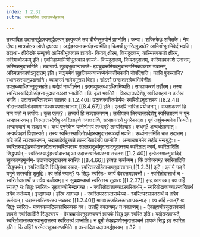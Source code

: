 ```yaml
---
index: 1.2.32
sutra: तस्यादित उदात्तमर्धह्रस्वम्

---
```

तस्यादित उदात्तमर्द्धह्रस्वमर्द्धह्रस्वम् इत्युच्यते तत्र दीर्घप्लुतयोर्न प्राप्नोति। कन्या। शक्तिके3 शक्तिके। नैष दोषः। मात्रचोऽत्र लोपो द्रष्टव्यः। अर्द्धह्रस्वमात्रमर्धह्रस्वमिति। किमर्थं पुनरिदमुच्यते? आमिश्रीभूतमिवेदं भवति। तद्यथा- क्षीरोदके सम्पृक्ते आमिश्रीभूतत्वान्न ज्ञायते- कियत् क्षीरम्, कियदुदकम्, कस्मिन्नवकाशे क्षीरम्, कस्मिन्वोदकम् इति। एवमिहाप्यामिश्रीभूतत्वान्न ज्ञायते- कियदुदात्तम्, कियदनुदात्तम्, कस्मिन्नवकाशे उदात्तम्, कस्मिन्ननुदात्तमिति। तदाचार्यः सुहृद्भूत्वान्वाचष्टे- इयदुदात्तमियदनुदात्तमस्मिन्नवकाश उदात्तम्, अस्मिन्नवकाशेऽनुदात्तम् इति। यद्ययमेवं सुहृत्किमन्यान्यप्येवंजातीयकानि नोपदिशति। कानि पुनस्तानि? स्थानकरणानुप्रदानानि। व्याकरणं नामेयमुत्तरा विद्या। सोऽसौ छन्दःशास्त्रेष्वभिविनीत उपलब्ध्याधिगन्तुमुत्सहते। यद्येवं नार्थोऽनेन। इदमप्युपलब्धाऽधिगमिष्यति। सञ्ज्ञाकरणं तर्हीदम्। तस्य स्वस्तिस्यादितोऽर्धह्रस्वमुदात्तसञ्ञ्ज्ञं भवतीति। किं कृतं भवति?। त्रिरुदात्तप्रदेशेषु स्वरितग्रहणं न कर्तव्यं भवति। उदात्तस्वरितपरस्य सन्नतरः [[1.2.40]] उदात्तस्वरितयोर्यणः स्वरितोऽनुदात्तस्य [[8.2.4]] नोदात्तस्वरितोदयमगार्ग्यकाश्यपगालवानाम् [[8.4.67]] इति। एतदपि नास्ति प्रयोजनम्। सञ्ज्ञाकरणं हि नाम यतो न लघीयः। कुत एतत्?। लघ्वर्थं हि सञ्ज्ञाकरणम्। लघीयश्च त्रिरुदात्तप्रदेशेषु स्वस्तिग्रहणं न पुनः सञ्ज्ञाकरणम्। त्रिरुदात्तप्रदेशेषु स्वरितग्रहणे नवाक्षराणि, सञ्ज्ञाकरणे पुनरेकादश। एवं तर्ह्युभयमनेन क्रियते। अन्वाख्यानं च सञ्ज्ञा च। कथं पुनरेकेन यत्नेनोभयं लभ्यम्? लभ्यमित्याह। कथम्? अन्वर्थग्रहणात्। अन्वर्थग्रहणं विज्ञास्यते। तस्य स्वरितस्यादितोऽर्धह्रस्वमुदात्तसञ्ञ्ज्ञं भवति। ऊर्ध्वमात्तमिति चात उदात्तम्। यदि तर्हि सञ्ज्ञाकरणम्, उदात्तादेर्यदुच्यते तत्स्वरितादेरपि प्राप्नोति। अन्वाख्यानमेव तर्हीदं मन्दबुद्धेः। - स्वरितस्यार्द्धह्रस्वोदात्तादोदात्तस्वरितपरस्य सन्नतरादूर्ध्वमुदात्तादनुदात्तस्य स्वरितात् कार्यं, स्वरितादिति सिद्ध्यर्थम् - स्वरितस्यार्द्धह्रस्वोदात्ताद् आ उदात्तस्वरितपरस्य सन्नतरः [[1.2.40]] इत्येतस्मात्सूत्रादिदं सूत्रकाण्डमूर्ध्वम्- उदात्तादनुदात्तस्य स्वरितः [[8.4.66]] इत्यतः कर्त्तव्यम्। किं प्रयोजनम्? स्वरितादिति सिद्ध्यर्थम्। स्वरितादिति सिद्धिर्यथा स्यात्- स्वरितात्संहितायामनुदात्तानाम् [[1.2.3]] इति। इमं मे गङ्गे यमुने सरस्वति शुतुद्रि। क्व तर्हि स्यात्? यः सिद्धः स्वरितः- कार्यं देवदत्तयज्ञदत्तौ। - स्वरितोदात्तार्थं च - स्वरितोदात्तार्थं च तत्रैव कर्तव्यम्। न सुब्रह्मण्यायां स्वरितस्य तूदात्तः [[1.2.37]] इन्द्र आगच्छ। क्व तर्हि स्यात्? यः सिद्धः स्वरितः- सुब्रह्मण्योमिन्द्रागच्छ। - स्वरितोदात्ताच्चाऽस्वरितार्थम् - स्वरितोदात्ताच्चाऽस्वरितार्थं तत्रैव कर्तव्यम्। इन्द्रागच्छ। हरिव आगच्छ। - स्वरितपरसन्नतरार्थञ्च - स्वरितपरसन्नतरार्थं च तत्रैव कर्तव्यम्। उदात्तस्वरितपरस्य सन्नतरः [[1.2.40]] माणवकजटिलकाध्यापकन्यङ्। क्व तर्हि स्यात्? यः सिद्धः स्वरितः- माणवकजटिलकाभिरूपक क्व। तत्तर्हि वक्तव्यम्? न वक्तव्यम्। - देवब्रह्मणोरनुदात्तवचनं ज्ञापकं स्वरितादिति सिद्धत्वस्य - देवब्रह्मणोरनुदात्तवचनं ज्ञापकं सिद्ध इह स्वरित इति। यद्येतज्ज्ञाप्यते, स्वरितोदात्तात्परस्यानुदात्तस्य स्वरितत्त्वं प्राप्नोति। न ब्रूमो देवब्रह्मणोरनुदात्तवचनं ज्ञापकं सिद्ध इह स्वरित इति। किं तर्हि? परमेतत्सूत्रकाण्डमिति ॥ तस्यादित उदात्तमर्द्धह्रस्वम् ॥ 32 ॥